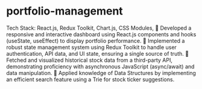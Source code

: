 # portfolio-management
 Tech Stack: React.js, Redux Toolkit, Chart.js, CSS Modules, 
 Developed a responsive and interactive dashboard using React.js components and 
hooks (useState, useEffect) to display portfolio performance. 
 Implemented a robust state management system using Redux Toolkit to handle user 
authentication, API data, and UI state, ensuring a single source of truth. 
 Fetched and visualized historical stock data from a third-party API, demonstrating 
proficiency with asynchronous JavaScript (async/await) and data manipulation. 
 Applied knowledge of Data Structures by implementing an efficient search feature 
using a Trie for stock ticker suggestions.
